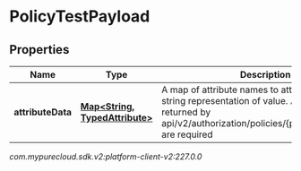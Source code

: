 # PolicyTestPayload


## Properties

| Name | Type | Description | Notes |
| ------------ | ------------- | ------------- | ------------- |
| **attributeData** | [**Map&lt;String, TypedAttribute&gt;**](TypedAttribute) | A map of attribute names to attribute type and string representation of value. All attributes returned by api/v2/authorization/policies/{policyId}/attributes are required |  |




_com.mypurecloud.sdk.v2:platform-client-v2:227.0.0_
